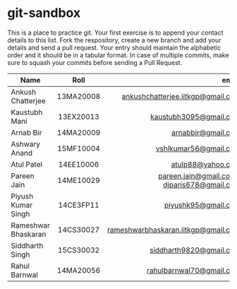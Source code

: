 # git-sandbox
This is a place to practice git. Your first exercise is to append your contact details to this list. Fork the respository, create a new branch and add your details and send a pull request. Your entry should maintain the alphabetic order and it should be in a tabular format. In case of multiple commits, make sure to squash your commits before sending a Pull Request. <br>

| Name        | Roll           | email  |
| ------------- |:-------------:| -----:|
|Ankush Chatterjee | 13MA20008      | ankushchatterjee.iitkgp@gmail.com  |
|Kaustubh Mani     | 13EX20013      | kaustubh3095@gmail.com             |
|Arnab Bir | 14MA20009      | arnabbir@gmail.com  |
|Ashwary Anand | 15MF10004  |  vshlkumar56@gmail.com |
|Atul Patel | 14EE10006 | atulp88@yahoo.com |
|Pareen Jain       | 14ME10029      | pareen.jain@gmail.com / djparis678@gmail.com  |
|Piyush Kumar Singh| 14CE3FP11      | piyushk95@gmail.com | 
|Rameshwar Bhaskaran | 14CS30027    | rameshwarbhaskaran.iitkgp@gmail.com |
|Siddharth Singh | 15CS30032    | siddharth9820@gmail.com |
|Rahul Barnwal | 14MA20056     | rahulbarnwal70@gmail.com |
